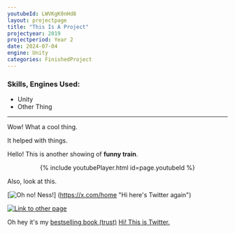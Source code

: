 ```yaml
---
youtubeId: LWVKgK0nHd8
layout: projectpage
title: "This Is A Project"
projectyear: 2019
projectperiod: Year 2
date: 2024-07-04
engine: Unity
categories: FinishedProject
---
```

### Skills, Engines Used: 

- Unity
- Other Thing

---

Wow! What a cool thing.

It helped with things.

Hello! This is another showing of **funny train**.

<center>{% include youtubePlayer.html id=page.youtubeId %}</center>



Also, look at this.

[![Oh no! Ness!](/zd2hortontest.github.io/assets/img/NessMeme.png)]
(https://x.com/home "Hi here's Twitter again")

<p>
  <a href="https://x.com/home" title="My favourite projects">
    <img src="/zd2hortontest.github.io/assets/img/NessMeme.png" alt="Link to other page" />
  </a>
</p>


Oh hey it's my [bestselling book (trust)](/ProjectPages/hi.txt)
[Hi! This is Twitter.](https://x.com/home)